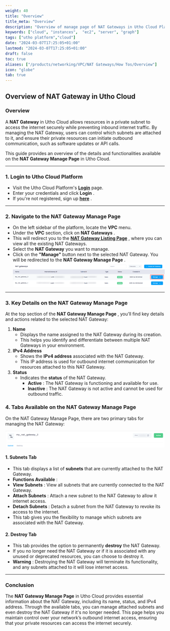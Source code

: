 ```yaml
---
weight: 40
title: "Overview"
title_meta: "Overview"
description: "Overview of manage page of NAT Gateways in Utho Cloud Platform"
keywords: ["cloud", "instances",  "ec2", "server", "graph"]
tags: ["utho platform","cloud"]
date: "2024-03-07T17:25:05+01:00"
lastmod: "2024-03-07T17:25:05+01:00"
draft: false
toc: true
aliases: ["/products/networking/VPC/NAT Gateways/How Tos/Overview"]
icon: "globe"
tab: true
---
```




## **Overview of NAT Gateway in Utho Cloud**

### **Overview**

A **NAT Gateway** in Utho Cloud allows resources in a private subnet to access the internet securely while preventing inbound internet traffic. By managing the NAT Gateway, users can control which subnets are attached to it, and ensure their private resources can initiate outbound communication, such as software updates or API calls.

This guide provides an overview of the details and functionalities available on the **NAT Gateway Manage Page** in Utho Cloud.

---

### **1. Login to Utho Cloud Platform**

* Visit the Utho Cloud Platform's **[Login](https://console.utho.com/login)** page.
* Enter your credentials and click  **Login** .
* If you're not registered, sign up  **[here](https://console.utho.com/signup)** .

---

### **2. Navigate to the NAT Gateway Manage Page**

* On the left sidebar of the platform, locate the **VPC** menu.
* Under the **VPC** section, click on  **NAT Gateways** .
* This will redirect you to the  **[NAT Gateway Listing Page](https://console.utho.com/natgateways)** , where you can view all the existing NAT Gateways.
* Select the **NAT Gateway** you want to manage.
* Click on the **"Manage"** button next to the selected NAT Gateway. You will be redirected to the  **NAT Gateway Manage Page** .
  ![1744181402303](image/index/1744181402303.png)

---



### **3. Key Details on the NAT Gateway Manage Page**

At the top section of the  **NAT Gateway Manage Page** , you’ll find key details and actions related to the selected NAT Gateway:

1. **Name**
   * Displays the name assigned to the NAT Gateway during its creation.
   * This helps you identify and differentiate between multiple NAT Gateways in your environment.
2. **IPv4 Address**
   * Shows the **IPv4 address** associated with the NAT Gateway.
   * This IP address is used for outbound internet communication for resources attached to this NAT Gateway.
3. **Status**
   * Indicates the **status** of the NAT Gateway.
     * **Active** : The NAT Gateway is functioning and available for use.
     * **Inactive** : The NAT Gateway is not active and cannot be used for outbound traffic.

### **4. Tabs Available on the NAT Gateway Manage Page**

On the NAT Gateway Manage Page, there are two primary tabs for managing the NAT Gateway:

![1744181488516](image/index/1744181488516.png)

#### **1. Subnets Tab**

* This tab displays a list of **subnets** that are currently attached to the NAT Gateway.
* **Functions Available** :
* **View Subnets** : View all subnets that are currently connected to the NAT Gateway.
* **Attach Subnets** : Attach a new subnet to the NAT Gateway to allow it internet access.
* **Detach Subnets** : Detach a subnet from the NAT Gateway to revoke its access to the internet.
* This tab gives you the flexibility to manage which subnets are associated with the NAT Gateway.

#### **2. Destroy Tab**

* This tab provides the option to permanently **destroy** the NAT Gateway.
* If you no longer need the NAT Gateway or if it is associated with any unused or deprecated resources, you can choose to destroy it.
* **Warning** : Destroying the NAT Gateway will terminate its functionality, and any subnets attached to it will lose internet access.

---

### **Conclusion**

The **NAT Gateway Manage Page** in Utho Cloud provides essential information about the NAT Gateway, including its name, status, and IPv4 address. Through the available tabs, you can manage attached subnets and even destroy the NAT Gateway if it's no longer needed. This page helps you maintain control over your network’s outbound internet access, ensuring that your private resources can access the internet securely.
